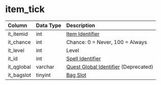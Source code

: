 # item\_tick

| Column | Data Type | Description |
| :--- | :--- | :--- |
| it\_itemid | int | [Item Identifier](items.md) |
| it\_chance | int | Chance: 0 = Never, 100 = Always |
| it\_level | int | Level |
| it\_id | int | [Spell Identifier](../../../schema/categories/spells/spells_new.md) |
| it\_qglobal | varchar | [Quest Global Identifier](../../../schema/categories/items/quest_globals.md) \(Deprecated\) |
| it\_bagslot | tinyint | [Bag Slot](../../../../categories/inventory/inventory-slots) |


